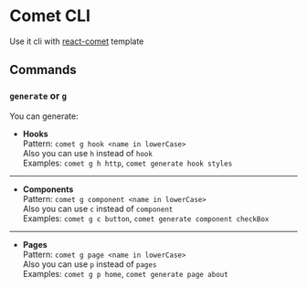 # Comet CLI
Use it cli with [react-comet](https://github.com/Ermolaev-Inc/react-comet) template

## Commands
### `generate` or `g`
You can generate:
- **Hooks** <br>
Pattern: `comet g hook <name in lowerCase>` <br>
Also you can use `h` instead of `hook` <br>
Examples: `comet g h http`, `comet generate hook styles`
---
- **Components** <br>
Pattern: `comet g component <name in lowerCase>` <br>
Also you can use `c` instead of `component` <br>
Examples: `comet g c button`, `comet generate component checkBox`
---
- **Pages** <br>
Pattern: `comet g page <name in lowerCase>` <br>
Also you can use `p` instead of `pages` <br>
Examples: `comet g p home`, `comet generate page about`
